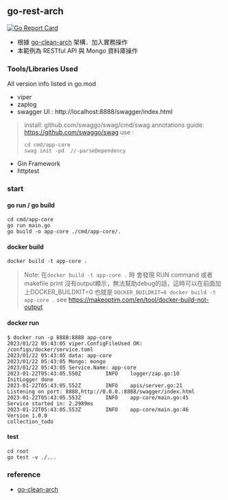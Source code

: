 
## go-rest-arch
[![Go Report Card](https://goreportcard.com/badge/github.com/minilabmemo/go-rest-arch)](https://goreportcard.com/report/github.com/minilabmemo/go-rest-arch)


- 根據 [go-clean-arch](https://github.com/bxcodec/go-clean-arch) 架構．加入實務操作
- 本範例為 RESTful API 與 Mongo 資料庫操作



### Tools/Libraries Used
All version info listed in go.mod
- viper
- zaplog
- swagger UI : http://localhost:8888/swagger/index.html
> install: github.com/swaggo/swag/cmd/swag
> annotations guide: https://github.com/swaggo/swag
> use :
> ```
> cd cmd/app-core
> swag init -pd  //-parseDependency
> ```
> 
- Gin Framework
- httptest


### start

#### go run / go build
```
cd cmd/app-core
go run main.go
go build -o app-core ./cmd/app-core/.
```

#### docker build 
`docker build -t app-core .`
>Note: 在`docker build -t app-core .` 時 
會發現 RUN command 或者makefile print 沒有output顯示，無法幫助debug的話，這時可以在前面加上DOCKER_BUILDKIT=0 也就是
`DOCKER_BUILDKIT=0 docker build -t app-core .`
see https://makeoptim.com/en/tool/docker-build-not-output


#### docker run
```
$ docker run -p 8888:8888 app-core
2023/01/22 05:43:05 viper.ConfigFileUsed OK: /configs/docker/service.toml
2023/01/22 05:43:05 data: app-core
2023/01/22 05:43:05 Mongo: mongo
2023/01/22 05:43:05 Service.Name: app-core
2023-01-22T05:43:05.550Z        INFO    logger/zap.go:10        InitLogger done
2023-01-22T05:43:05.552Z        INFO    apis/server.go:21       Listening on port: 8888,http://0.0.0.:8888/swagger/index.html
2023-01-22T05:43:05.553Z        INFO    app-core/main.go:45     Service started in: 2.2989ms
2023-01-22T05:43:05.553Z        INFO    app-core/main.go:46     Version 1.0.0
collection_todo 
```
#### test
```
cd root
go test -v ./...
```

### reference
- [go-clean-arch](https://github.com/bxcodec/go-clean-arch)
